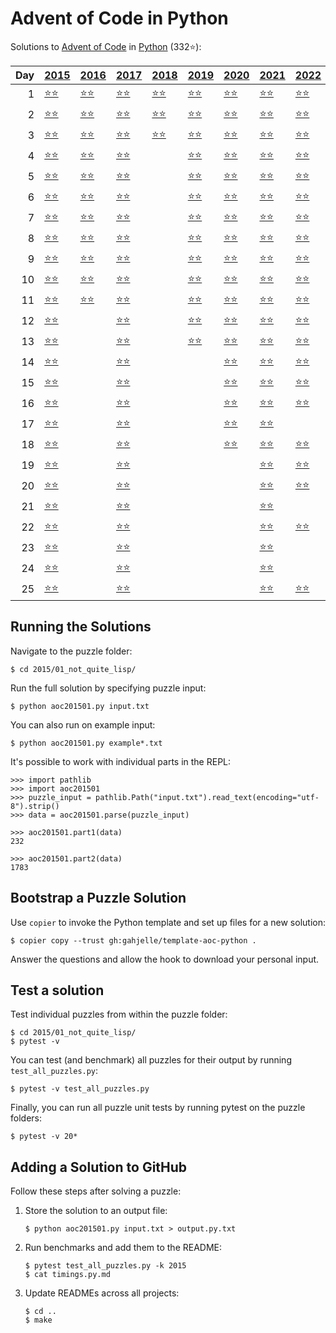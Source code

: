 # Advent of Code in Python

Solutions to [Advent of Code](https://adventofcode.com/) in [Python](https://www.python.org/) (332⭐):

|   Day | [2015](2015)                                                     | [2016](2016)                                                     | [2017](2017)                                                     | [2018](2018)                                          | [2019](2019)                                                 | [2020](2020)                                      | [2021](2021)                                      | [2022](2022)                                       | [2023](2023)                                              |
|------:|:-----------------------------------------------------------------|:-----------------------------------------------------------------|:-----------------------------------------------------------------|:------------------------------------------------------|:-------------------------------------------------------------|:--------------------------------------------------|:--------------------------------------------------|:---------------------------------------------------|:----------------------------------------------------------|
|     1 | [⭐⭐](2015/01_not_quite_lisp/README.md)                         | [⭐⭐](2016/01_no_time_for_a_taxicab/README.md)                  | [⭐⭐](2017/01_inverse_captcha/README.md)                        | [⭐⭐](2018/01_chronal_calibration/README.md)         | [⭐⭐](2019/01_the_tyranny_of_the_rocket_equation/README.md) | [⭐⭐](2020/01_report_repair/README.md)           | [⭐⭐](2021/01_sonar_sweep/README.md)             | [⭐⭐](2022/01_calorie_counting/README.md)         | [⭐⭐](2023/01_trebuchet/README.md)                       |
|     2 | [⭐⭐](2015/02_i_was_told_there_would_be_no_math/README.md)      | [⭐⭐](2016/02_bathroom_security/README.md)                      | [⭐⭐](2017/02_corruption_checksum/README.md)                    | [⭐⭐](2018/02_inventory_management_system/README.md) | [⭐⭐](2019/02_1202_program_alarm/README.md)                 | [⭐⭐](2020/02_password_philosophy/README.md)     | [⭐⭐](2021/02_dive/README.md)                    | [⭐⭐](2022/02_rock_paper_scissors/README.md)      | [⭐⭐](2023/02_cube_conundrum/README.md)                  |
|     3 | [⭐⭐](2015/03_perfectly_spherical_houses_in_a_vacuum/README.md) | [⭐⭐](2016/03_squares_with_three_sides/README.md)               | [⭐⭐](2017/03_spiral_memory/README.md)                          | [⭐⭐](2018/03_no_matter_how_you_slice_it/README.md)  | [⭐⭐](2019/03_crossed_wires/README.md)                      | [⭐⭐](2020/03_toboggan_trajectory/README.md)     | [⭐⭐](2021/03_binary_diagnostic/README.md)       | [⭐⭐](2022/03_rucksack_reorganization/README.md)  | [⭐⭐](2023/03_gear_ratios/README.md)                     |
|     4 | [⭐⭐](2015/04_the_ideal_stocking_stuffer/README.md)             | [⭐⭐](2016/04_security_through_obscurity/README.md)             | [⭐⭐](2017/04_high-entropy_passphrases/README.md)               |                                                       | [⭐⭐](2019/04_secure_container/README.md)                   | [⭐⭐](2020/04_passport_processing/README.md)     | [⭐⭐](2021/04_giant_squid/README.md)             | [⭐⭐](2022/04_camp_cleanup/README.md)             | [⭐⭐](2023/04_scratchcards/README.md)                    |
|     5 | [⭐⭐](2015/05_doesnt_he_have_intern-elves_for_this/README.md)   | [⭐⭐](2016/05_how_about_a_nice_game_of_chess/README.md)         | [⭐⭐](2017/05_a_maze_of_twisty_trampolines_all_alike/README.md) |                                                       | [⭐⭐](2019/05_sunny_with_a_chance_of_asteroids/README.md)   | [⭐⭐](2020/05_binary_boarding/README.md)         | [⭐⭐](2021/05_hydrothermal_venture/README.md)    | [⭐⭐](2022/05_supply_stacks/README.md)            | [⭐⭐](2023/05_if_you_give_a_seed_a_fertilizer/README.md) |
|     6 | [⭐⭐](2015/06_probably_a_fire_hazard/README.md)                 | [⭐⭐](2016/06_signals_and_noise/README.md)                      | [⭐⭐](2017/06_memory_reallocation/README.md)                    |                                                       | [⭐⭐](2019/06_universal_orbit_map/README.md)                | [⭐⭐](2020/06_custom_customs/README.md)          | [⭐⭐](2021/06_lanternfish/README.md)             | [⭐⭐](2022/06_tuning_trouble/README.md)           | [⭐⭐](2023/06_wait_for_it/README.md)                     |
|     7 | [⭐⭐](2015/07_some_assembly_required/README.md)                 | [⭐⭐](2016/07_internet_protocol_version_7/README.md)            | [⭐⭐](2017/07_recursive_circus/README.md)                       |                                                       | [⭐⭐](2019/07_amplification_circuit/README.md)              | [⭐⭐](2020/07_handy_haversacks/README.md)        | [⭐⭐](2021/07_the_treachery_of_whales/README.md) | [⭐⭐](2022/07_no_space_left_on_device/README.md)  | [⭐⭐](2023/07_camel_cards/README.md)                     |
|     8 | [⭐⭐](2015/08_matchsticks/README.md)                            | [⭐⭐](2016/08_two-factor_authentication/README.md)              | [⭐⭐](2017/08_i_heard_you_like_registers/README.md)             |                                                       | [⭐⭐](2019/08_space_image_format/README.md)                 | [⭐⭐](2020/08_handheld_halting/README.md)        | [⭐⭐](2021/08_seven_segment_search/README.md)    | [⭐⭐](2022/08_treetop_tree_house/README.md)       | [⭐⭐](2023/08_haunted_wasteland/README.md)               |
|     9 | [⭐⭐](2015/09_all_in_a_single_night/README.md)                  | [⭐⭐](2016/09_explosives_in_cyberspace/README.md)               | [⭐⭐](2017/09_stream_processing/README.md)                      |                                                       | [⭐⭐](2019/09_sensor_boost/README.md)                       | [⭐⭐](2020/09_encoding_error/README.md)          | [⭐⭐](2021/09_smoke_basin/README.md)             | [⭐⭐](2022/09_rope_bridge/README.md)              | [⭐⭐](2023/09_mirage_maintenance/README.md)              |
|    10 | [⭐⭐](2015/10_elves_look_elves_say/README.md)                   | [⭐⭐](2016/10_balance_bots/README.md)                           | [⭐⭐](2017/10_knot_hash/README.md)                              |                                                       | [⭐⭐](2019/10_monitoring_station/README.md)                 | [⭐⭐](2020/10_adapter_array/README.md)           | [⭐⭐](2021/10_syntax_scoring/README.md)          | [⭐⭐](2022/10_cathode-ray_tube/README.md)         | [⭐⭐](2023/10_pipe_maze/README.md)                       |
|    11 | [⭐⭐](2015/11_corporate_policy/README.md)                       | [⭐⭐](2016/11_radioisotope_thermoelectric_generators/README.md) | [⭐⭐](2017/11_hex_ed/README.md)                                 |                                                       | [⭐⭐](2019/11_space_police/README.md)                       | [⭐⭐](2020/11_seating_system/README.md)          | [⭐⭐](2021/11_dumbo_octopus/README.md)           | [⭐⭐](2022/11_monkey_in_the_middle/README.md)     | [⭐⭐](2023/11_cosmic_expansion/README.md)                |
|    12 | [⭐⭐](2015/12_jsabacusframework_io/README.md)                   |                                                                  | [⭐⭐](2017/12_digital_plumber/README.md)                        |                                                       | [⭐⭐](2019/12_the_n-body_problem/README.md)                 | [⭐⭐](2020/12_rain_risk/README.md)               | [⭐⭐](2021/12_passage_pathing/README.md)         | [⭐⭐](2022/12_hill_climbing_algorithm/README.md)  | [⭐⭐](2023/12_hot_springs/README.md)                     |
|    13 | [⭐⭐](2015/13_knights_of_the_dinner_table/README.md)            |                                                                  | [⭐⭐](2017/13_packet_scanners/README.md)                        |                                                       | [⭐⭐](2019/13_care_package/README.md)                       | [⭐⭐](2020/13_shuttle_search/README.md)          | [⭐⭐](2021/13_transparent_origami/README.md)     | [⭐⭐](2022/13_distress_signal/README.md)          | [⭐⭐](2023/13_point_of_incidence/README.md)              |
|    14 | [⭐⭐](2015/14_reindeer_olympics/README.md)                      |                                                                  | [⭐⭐](2017/14_disk_defragmentation/README.md)                   |                                                       |                                                              | [⭐⭐](2020/14_docking_data/README.md)            | [⭐⭐](2021/14_extended_polymerization/README.md) | [⭐⭐](2022/14_regolith_reservoir/README.md)       | [⭐⭐](2023/14_parabolic_reflector_dish/README.md)        |
|    15 | [⭐⭐](2015/15_science_for_hungry_people/README.md)              |                                                                  | [⭐⭐](2017/15_dueling_generators/README.md)                     |                                                       |                                                              | [⭐⭐](2020/15_rambunctious_recitation/README.md) | [⭐⭐](2021/15_chiton/README.md)                  | [⭐⭐](2022/15_beacon_exclusion_zone/README.md)    | [⭐⭐](2023/15_lens_library/README.md)                    |
|    16 | [⭐⭐](2015/16_aunt_sue/README.md)                               |                                                                  | [⭐⭐](2017/16_permutation_promenade/README.md)                  |                                                       |                                                              | [⭐⭐](2020/16_ticket_translation/README.md)      | [⭐⭐](2021/16_packet_decoder/README.md)          | [⭐⭐](2022/16_proboscidea_volcanium/README.md)    | [⭐⭐](2023/16_the_floor_will_be_lava/README.md)          |
|    17 | [⭐⭐](2015/17_no_such_thing_as_too_much/README.md)              |                                                                  | [⭐⭐](2017/17_spinlock/README.md)                               |                                                       |                                                              | [⭐⭐](2020/17_conway_cubes/README.md)            | [⭐⭐](2021/17_trick_shot/README.md)              |                                                    | [⭐⭐](2023/17_clumsy_crucible/README.md)                 |
|    18 | [⭐⭐](2015/18_like_a_gif_for_your_yard/README.md)               |                                                                  | [⭐⭐](2017/18_duet/README.md)                                   |                                                       |                                                              | [⭐⭐](2020/18_operation_order/README.md)         | [⭐⭐](2021/18_snailfish/README.md)               | [⭐⭐](2022/18_boiling_boulders/README.md)         | [⭐⭐](2023/18_lavaduct_lagoon/README.md)                 |
|    19 | [⭐⭐](2015/19_medicine_for_rudolph/README.md)                   |                                                                  | [⭐⭐](2017/19_a_series_of_tubes/README.md)                      |                                                       |                                                              |                                                   | [⭐⭐](2021/19_beacon_scanner/README.md)          | [⭐⭐](2022/19_not_enough_minerals/README.md)      | [⭐⭐](2023/19_aplenty/README.md)                         |
|    20 | [⭐⭐](2015/20_infinite_elves_and_infinite_houses/README.md)     |                                                                  | [⭐⭐](2017/20_particle_swarm/README.md)                         |                                                       |                                                              |                                                   | [⭐⭐](2021/20_trench_map/README.md)              | [⭐⭐](2022/20_grove_positioning_system/README.md) | [⭐⭐](2023/20_pulse_propagation/README.md)               |
|    21 | [⭐⭐](2015/21_rpg_simulator_20xx/README.md)                     |                                                                  | [⭐⭐](2017/21_fractal_art/README.md)                            |                                                       |                                                              |                                                   | [⭐⭐](2021/21_dirac_dice/README.md)              |                                                    | [⭐⭐](2023/21_step_counter/README.md)                    |
|    22 | [⭐⭐](2015/22_wizard_simulator_20xx/README.md)                  |                                                                  | [⭐⭐](2017/22_sporifica_virus/README.md)                        |                                                       |                                                              |                                                   | [⭐⭐](2021/22_reactor_reboot/README.md)          | [⭐⭐](2022/22_monkey_map/README.md)               | [⭐⭐](2023/22_sand_slabs/README.md)                      |
|    23 | [⭐⭐](2015/23_opening_the_turing_lock/README.md)                |                                                                  | [⭐⭐](2017/23_coprocessor_conflagration/README.md)              |                                                       |                                                              |                                                   | [⭐⭐](2021/23_amphipod/README.md)                |                                                    | [⭐⭐](2023/23_a_long_walk/README.md)                     |
|    24 | [⭐⭐](2015/24_it_hangs_in_the_balance/README.md)                |                                                                  | [⭐⭐](2017/24_electromagnetic_moat/README.md)                   |                                                       |                                                              |                                                   | [⭐⭐](2021/24_arithmetic_logic_unit/README.md)   |                                                    | [⭐⭐](2023/24_never_tell_me_the_odds/README.md)          |
|    25 | [⭐⭐](2015/25_let_it_snow/README.md)                            |                                                                  | [⭐⭐](2017/25_the_halting_problem/README.md)                    |                                                       |                                                              |                                                   | [⭐⭐](2021/25_sea_cucumber/README.md)            | [⭐⭐](2022/25_full_of_hot_air/README.md)          | [⭐⭐](2023/25_snowverload/README.md)                     |

## Running the Solutions

Navigate to the puzzle folder:

```console
$ cd 2015/01_not_quite_lisp/
```

Run the full solution by specifying puzzle input:

```console
$ python aoc201501.py input.txt
```

You can also run on example input:

```console
$ python aoc201501.py example*.txt
```

It's possible to work with individual parts in the REPL:

```pycon
>>> import pathlib
>>> import aoc201501
>>> puzzle_input = pathlib.Path("input.txt").read_text(encoding="utf-8").strip()
>>> data = aoc201501.parse(puzzle_input)

>>> aoc201501.part1(data)
232

>>> aoc201501.part2(data)
1783
```

## Bootstrap a Puzzle Solution

Use `copier` to invoke the Python template and set up files for a new solution:

```console
$ copier copy --trust gh:gahjelle/template-aoc-python .
```

Answer the questions and allow the hook to download your personal input.

## Test a solution

Test individual puzzles from within the puzzle folder:

```console
$ cd 2015/01_not_quite_lisp/
$ pytest -v
```

You can test (and benchmark) all puzzles for their output by running `test_all_puzzles.py`:

```console
$ pytest -v test_all_puzzles.py
```

Finally, you can run all puzzle unit tests by running pytest on the puzzle folders:

```console
$ pytest -v 20*
```

## Adding a Solution to GitHub

Follow these steps after solving a puzzle:

1. Store the solution to an output file:

    ```console
    $ python aoc201501.py input.txt > output.py.txt
    ```

2. Run benchmarks and add them to the README:

    ```console
    $ pytest test_all_puzzles.py -k 2015
    $ cat timings.py.md
    ```

3. Update READMEs across all projects:

    ```console
    $ cd ..
    $ make
    ```
